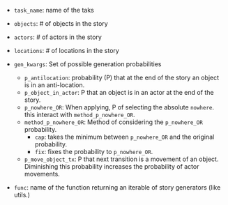 * `task_name`: name of the taks
* `objects`: # of objects in the story
* `actors`: # of actors in the story
* `locations`: # of locations in the story
* `gen_kwargs`: Set of possible generation probabilities
  - `p_antilocation`: probability (P) that at the end of the story an object is in an anti-location.
  - `p_object_in_actor`: P that an object is in an actor at the end of the story.
  - `p_nowhere_OR`: When applying, P of selecting the absolute `nowhere`. this interact with `method_p_nowhere_OR`.
  - `method_p_nowhere_OR`: Method of considering the `p_nowhere_OR` probability. 
    - `cap`: takes the minimum between `p_nowhere_OR` and the original probability.
    - `fix`: fixes the probability to `p_nowhere_OR`.
  - `p_move_object_tx`: P that next transition is a movement of an object. Diminishing this probability increases the probability of actor movements.

* `func`: name of the function returning an iterable of story generators (like utils.<itarable of generators>)